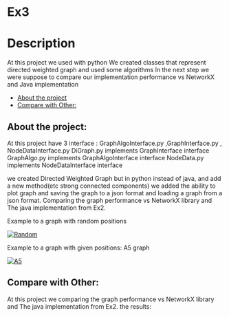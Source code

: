 # Ex3

# Description
At this project we used with python 
We created classes that represent directed weighted graph and used some algorithms
In the next step we were suppose to compare our implementation performance vs NetworkX and Java implementation

* [About the project](#p1)
* [Compare with Other:](#p2)


<a name="p1"></a>
## About the project:
At this project have 3 interface : GraphAlgoInterface.py ,GraphInterface.py , NodeDataInterface.py
DiGraph.py implements GraphInterface interface 
GraphAlgo.py implements GraphAlgoInterface interface
NodeData.py implements NodeDataInterface interface

we created Directed Weighted Graph but in python instead of java, and add a new method(etc strong connected components)
we added the ability to plot graph and saving the graph to a json format and loading a graph from a json format.
Comparing the graph performance vs NetworkX library and The java implementation from Ex2.


Example to a graph with random positions

<a href='https://postimages.org/' target='_blank'><img src='https://i.postimg.cc/kMRyY7vg/Random.jpg' border='0' alt='Random'/></a>

Example to a graph with given positions:
A5 graph

<a href='https://postimg.cc/4K6ygnXm' target='_blank'><img src='https://i.postimg.cc/8C36Lr3B/A5.png' border='0' alt='A5'/></a>


<a name="p2"></a>
## Compare with Other:

At this project we comparing the graph performance vs NetworkX library and The java implementation from Ex2.
the results:




